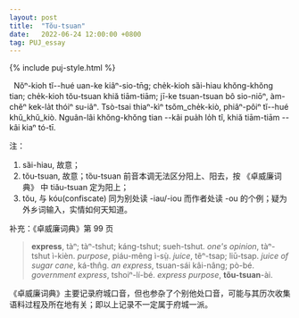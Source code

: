 ```yaml
---
layout: post
title:  "Tŏu-tsuan"
date:   2022-06-24 12:00:00 +0800
tag: PUJ_essay
---
```


{% include puj-style.html %}

&nbsp;&nbsp;Nŏⁿ-kioh tĭ&#x002D;&#x002D;hué uan-ke kiâⁿ-sio-tn̄g;
che̍k-kioh sȁi-hiau khŏng-khŏng tian;
che̍k-kioh tŏu-tsuan khiă tiām-tiām;
jī-ke tsuan-tsuan bô sio-niōⁿ, àm-chĕⁿ kek-la̍t thóiⁿ su-iâⁿ.
Tsò-tsai thiaⁿ-kìⁿ tsŏm_che̍k-kiò, phiâⁿ-pôiⁿ tĭ&#x002D;&#x002D;hué khŭ_khŭ_kiò.
Nguân-lâi khŏng-khŏng tian &#x002D;&#x002D;kâi pua̍h lo̍h tî, khiă tiām-tiām &#x002D;&#x002D;kâi kiaⁿ tó-tī.

注：
1. sȁi-hiau, 故意；
2. tŏu-tsuan, 故意；tȍu-tsuan 前音本调无法区分阳上、阳去，按 《卓威廉词典》 中 tiău-tsuan 定为阳上；
3. tŏu, 与 kóu(confiscate) 同为别处读 -iau/-iou 而作者处读 -ou 的个例；疑为外乡词输入，实情如何天知道。


补充：《卓威廉词典》第 99 页

> **express**, tàⁿ; tàⁿ-tshut; káng-tshut; sueh-tshut. *one's opinion*, tàⁿ-tshut ì-kièn. *purpose*, piáu-mêng ì-sṳ̀. *juice*, tẽⁿ-tsap; liū-tsap. *juice of sugar cane*, ká-thn̂g. *an express*, tsuan-sái kâi-nâng; pò-bé. *government express*, tshoiⁿ-lí-bé. *express purpose*, **tõu-tsuan**-ài.

《卓威廉词典》主要记录府城口音，但也参杂了个别他处口音，可能与其历次收集语料过程及所在地有关；即以上记录不一定属于府城一派。
